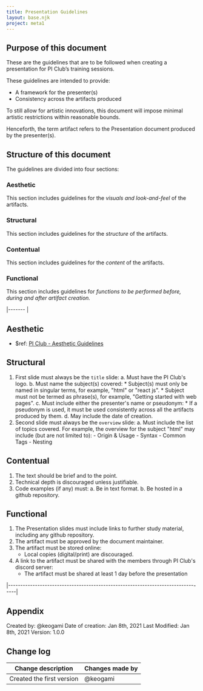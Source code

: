 ```yaml
---
title: Presentation Guidelines
layout: base.njk
project: meta1
---
```


## Purpose of this document
These are the guidelines that are to be followed when creating a presentation for PI Club’s training sessions.

These guidelines are intended to provide:
- A framework for the presenter(s)
- Consistency across the artifacts produced

To still allow for artistic innovations, this document will impose minimal artistic restrictions within reasonable bounds.

Henceforth, the term artifact refers to the Presentation document produced by the presenter(s).

## Structure of this document
The guidelines are divided into four sections:

### Aesthetic
This section includes guidelines for the _visuals and look-and-feel_ of the artifacts.

### Structural
This section includes guidelines for the _structure_ of the artifacts.

### Contentual
This section includes guidelines for the _content_ of the artifacts.

### Functional
This section includes guidelines for _functions to be performed before, during and after artifact creation._

|-------                                                                          |


## Aesthetic
- $ref: [PI Club - Aesthetic Guidelines](/internal/guidelines/aesthetic_guidelines)

## Structural

1. First slide must always be the `title` slide:
      a. Must have the PI Club's logo.
      b. Must name the subject(s) covered:
           * Subject(s) must only be named in singular terms, for example, "html" or "react js".
           * Subject must not be termed as phrase(s), for example, "Getting started with web pages".
       c. Must include either the presenter's name or pseudonym:
           * If a pseudonym is used, it must be used consistently across all the artifacts produced by them.
       d. May include the date of creation.
2. Second slide must always be the `overview` slide:
       a. Must include the list of topics covered.
           For example, the overview for the subject "html" may include (but are not limited to):
	            - Origin & Usage
	            - Syntax
	            - Common Tags
	            - Nesting
## Contentual
1. The text should be brief and to the point.
2. Technical depth is discouraged unless justifiable.
3. Code examples (if any) must:
     a. Be in text format.
     b. Be hosted in a github repository.

## Functional
1. The Presentation slides must include links to further study material, including any github repository.
2. The artifact must be approved by the document maintainer.
3. The artifact must be stored online:
     * Local copies (digital/print) are discouraged.
4. A link to the artifact must be shared with the members through PI Club's discord server:
     * The artifact must be shared at least 1 day before the presentation
     
     
|---------------------------------------------------------------------------------|

## Appendix
Created by: @keogami
Date of creation: Jan 8th, 2021
Last Modified: Jan 8th, 2021
Version: 1.0.0



## Change log


| Change description        | Changes made by   |
|---------------------      |-----------------  |
| Created the first version |  @keogami         |

